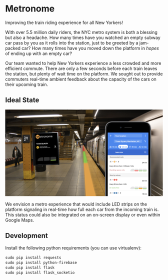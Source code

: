 # Metronome
Improving the train riding experience for all New Yorkers!

With over 5.5 million daily riders, the NYC metro system is both a blessing but also a headache. How many times have you watched an empty subway car pass by you as it rolls into the station, just to be greeted by a jam-packed car? How many times have you moved down the platform in _hopes_ of ending up with an empty car?

Our team wanted to help New Yorkers experience a less crowded and more efficient commute. There are only a few seconds before each train leaves the station, but plenty of wait time on the platform. We sought out to provide commuters real-time ambient feedback about the capacity of the cars on their upcoming train.


## Ideal State

![Mock-up of our ideal state](img/ideal-state-mock.png)

We envision a metro experience that would include LED strips on the platform signaling in real-time how full each car from the incoming train is. This status could also be integrated on an on-screen display or even within Google Maps.


## Development

Install the following python requirements (you can use virtualenv):
```
sudo pip install requests
sudo pip install python-firebase
sudo pip install flask
sudo pip install flask_socketio
```
